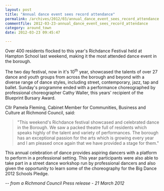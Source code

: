 ```yaml
---
layout: post
title: "Annual dance event sees record attendance"
permalink: /archives/2012/03/annual_dance_event_sees_record_attendance.html
commentfile: 2012-03-23-annual_dance_event_sees_record_attendance
category: around_town
date: 2012-03-23 09:45:47

---
```


Over 400 residents flocked to this year's Richdance Festival held at Hampton School last weekend, making it the most attended dance event in the borough.

The two day festival, now in it's 10<sup>th</sup> year, showcased the talents of over 27 dance and youth groups from across the borough and beyond with a diverse range of dance styles, including street, contemporary, jazz, tap and ballet. Sunday's programme ended with a performance choreographed by professional choreographer Cathy Waller, this years' recipient of the Blueprint Bursary Award.

Cllr Pamela Fleming, Cabinet Member for Communities, Business and Culture at Richmond Council, said:

> "This weekend's Richdance festival showcased and celebrated dance in the Borough. We saw a packed theatre full of residents which speaks highly of the talent and variety of performances. The borough has an exceptional passion for the arts which is growing every year and I am pleased once again that we have provided a stage for them."

This annual celebration of dance provides aspiring dancers with a platform to perform in a professional setting. This year participants were also able to take part in a street dance workshop run by professional dancers and also given the opportunity to learn some of the choreography for the Big Dance 2012 Schools Pledge.

<cite>-- from a Richmond Council Press release - 21 March 2012</cite>
